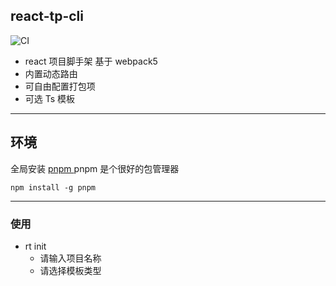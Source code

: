 ## react-tp-cli

![CI](https://github.com/Hitotsubashi/cicd-study/actions/workflows/ci.yml/badge.svg)

- react 项目脚手架 基于 webpack5
- 内置动态路由
- 可自由配置打包项
- 可选 Ts 模板

---

## 环境

全局安装 <a href="https://pnpm.io/"> pnpm </a>
pnpm 是个很好的包管理器

```
npm install -g pnpm
```

---

### 使用

- rt init
  - 请输入项目名称
  - 请选择模板类型
